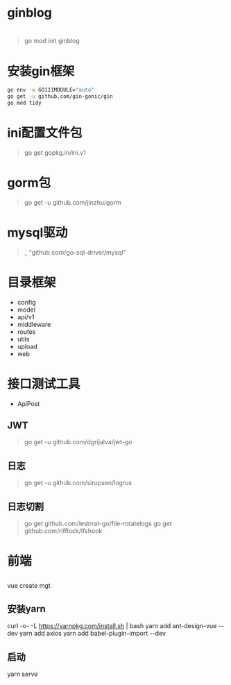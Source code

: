 # ginblog

# 
> go mod init ginblog
# 安装gin框架
~~~ bash
go env -w GO111MODULE="auto"
go get -u github.com/gin-gonic/gin
go mod tidy
~~~ 

# ini配置文件包
> go get gopkg.in/ini.v1
# gorm包
> go get -u github.com/jinzhu/gorm
# mysql驱动
> _ "github.com/go-sql-driver/mysql"

# 目录框架
- config
- model
- api/v1
- middleware
- routes
- utils
- upload
- web

# 接口测试工具
- ApiPost
## JWT
> go get -u github.com/dgrijalva/jwt-go

## 日志
> go get -u github.com/sirupsen/logrus
## 日志切割
> go get github.com/lestrrat-go/file-rotatelogs
go get github.com/rifflock/lfshook


# 前端
## 
vue create mgt


## 安装yarn
curl -o- -L https://yarnpkg.com/install.sh | bash
yarn add ant-design-vue --dev
yarn add axios
yarn add babel-plugin-import --dev

## 启动
yarn serve
